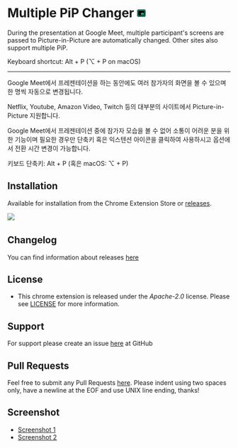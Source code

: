 # Multiple PiP Changer ![Screenshot 1](./chrome/assets/icon19.png)

During the presentation at Google Meet, multiple participant's screens are passed to Picture-in-Picture are automatically changed.
Other sites also support multiple PiP.

Keyboard shortcut: Alt + P (⌥ + P on macOS)

---
Google Meet에서 프레젠테이션을 하는 동안에도 여러 참가자의 화면을 볼 수 있으며 한 명씩 자동으로 변경됩니다.

Netflix, Youtube, Amazon Video, Twitch 등의 대부분의 사이트에서 Picture-in-Picture 지원합니다.

Google Meet에서 프레젠테이션 중에 참가자 모습을 볼 수 없어 소통이 어려운 분을 위한 기능이며 필요한 경우만 단축키 혹은 익스텐션 아이콘을 클릭하여 사용하시고 옵션에서 전환 시간 변경이 가능합니다.

키보드 단축키: Alt + P (혹은 macOS: ⌥ + P)

## Installation

Available for installation from the Chrome Extension Store or [releases](releases/).

[<img src="https://developer.chrome.com/webstore/images/ChromeWebStore_Badge_v2_206x58.png">](https://chrome.google.com/webstore/detail/heecooojlcebffhjpmipceockeamgohd)

## Changelog
You can find information about releases [here](https://github.com/gaerae/multiple-pip-changer/releases)

## License
* This chrome extension is released under the *Apache-2.0* license. Please see [LICENSE](LICENSE) for more information.

## Support
For support please create an issue [here](https://github.com/gaerae/multiple-pip-changer/issues) at GitHub

## Pull Requests
Feel free to submit any Pull Requests [here](https://github.com/gaerae/multiple-pip-changer/pulls).
Please indent using two spaces only, have a newline at the EOF and use UNIX line ending, thanks!

## Screenshot
- [Screenshot 1](./other/screenshot-1.png)
- [Screenshot 2](./other/screenshot-2.png)
